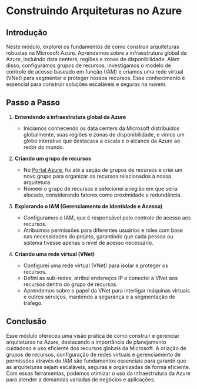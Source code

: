 # Construindo Arquiteturas no Azure

## Introdução

Neste módulo, explorei os fundamentos de como construir arquiteturas robustas na Microsoft Azure. Aprendemos sobre a infraestrutura global da Azure, incluindo data centers, regiões e zonas de disponibilidade. Além disso, configuramos grupos de recursos, investigamos o modelo de controle de acesso baseado em função (IAM) e criamos uma rede virtual (VNet) para segmentar e proteger nossos recursos. Esse conhecimento é essencial para construir soluções escaláveis e seguras na nuvem.

## Passo a Passo

1. **Entendendo a infraestrutura global da Azure**

   - Iniciamos conhecendo os data centers da Microsoft distribuídos globalmente, suas regiões e zonas de disponibilidade, e vimos um globo interativo que destacava a escala e o alcance da Azure ao redor do mundo.

2. **Criando um grupo de recursos**

   - No [Portal Azure](https://portal.azure.com/), fui até a seção de grupos de recursos e criei um novo grupo para organizar os recursos relacionados à nossa arquitetura.
   - Nomeei o grupo de recursos e selecionei a região em que seria alocado, considerando fatores como proximidade e redundância.

3. **Explorando o IAM (Gerenciamento de Identidade e Acesso)**

   - Configuramos o IAM, que é responsável pelo controle de acesso aos recursos.
   - Atribuímos permissões para diferentes usuários e roles com base nas necessidades do projeto, garantindo que cada pessoa ou sistema tivesse apenas o nível de acesso necessário.

4. **Criando uma rede virtual (VNet)**
   - Configurei uma rede virtual (VNet) para isolar e proteger os recursos.
   - Defini as sub-redes, atribuí endereços IP e conectei a VNet aos recursos dentro do grupo de recursos.
   - Aprendemos sobre o papel da VNet para interligar máquinas virtuais e outros serviços, mantendo a segurança e a segmentação de tráfego.

## Conclusão

Esse módulo ofereceu uma visão prática de como construir e gerenciar arquiteturas na Azure, destacando a importância de planejamento cuidadoso e uso eficiente dos recursos globais da Microsoft. A criação de grupos de recursos, configuração de redes virtuais e gerenciamento de permissões através do IAM são fundamentos essenciais para garantir que as arquiteturas sejam escaláveis, seguras e organizadas de forma eficiente. Com essas ferramentas, podemos otimizar o uso da infraestrutura da Azure para atender a demandas variadas de negócios e aplicações.
